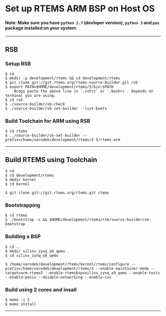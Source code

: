 # Set up RTEMS ARM BSP on Host OS

#### Note: Make sure you have `python 2.7` (devloper version), `python 3` and `pax` package installed on your system.

---

## RSB
### Setup RSB
~~~~
$ cd
$ mkdir -p development/rtems && cd development/rtems
$ git clone git://git.rtems.org/rtems-source-builder.git rsb
$ export PATH=$HOME/development/rtems/5/bin:$PATH 
	#copy paste the above line in `.zshrc` or `.bashrc`. Depends on terminal you are using.
$ cd rsb
$ ./source-builder/sb-check
$ ./source-builder/sb-set-builder --list-bsets
~~~~

### Build Toolchain for ARM using RSB
~~~~
$ cd rtems
$ ../source-builder/sb-set-builder --prefix=/home/varodek/development/rtems/5 5/rtems-arm
~~~~

---

## Build RTEMS using Toolchain
~~~~
$ cd
$ cd development/rtems
$ mkdir kernel
$ cd kernel
~~~~
~~~~
$ git clone git://git.rtems.org/rtems.git rtems
~~~~
### Bootstrapping
~~~~
$ cd rtems
$ ./bootstrap -c && $HOME/development/rtems/rsb/source-builder/sb-bootstrap
~~~~
### Building a BSP
~~~~
$ cd ..
$ mkdir xilinx_zynq_a9_qemu
$ cd xilinx_zynq_a9_qemu
~~~~
~~~~
$ /home/varodek/development/rtems/kernel/rtems/configure --prefix=/home/varodek/development/rtems/5 --enable-maintainer-mode --target=arm-rtems5 --enable-rtemsbsp=xilinx_zynq_a9_qemu --enable-tests --enable-posix --disable-networking --enable-cxx
~~~~
### Build using 2 cores and insall
~~~~
$ make -j 2
$ make install
~~~~
---

